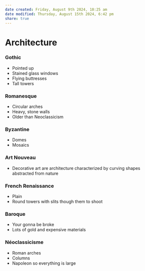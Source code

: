 ```yaml
---
date created: Friday, August 9th 2024, 10:25 am
date modified: Thursday, August 15th 2024, 6:42 pm
share: true
---
```


# Architecture

### Gothic

- Pointed up
- Stained glass windows
- Flying buttresses
- Tall towers

### Romanesque

- Circular arches
- Heavy, stone walls
- Older than Neoclassicism

### Byzantine

- Domes
- Mosaics

### Art Nouveau

- Decorative art are architecture characterized by curving shapes abstracted from nature

### French Renaissance

- Plain
- Round towers with slits though them to shoot

### Baroque

- Your gonna be broke
- Lots of gold and expensive materials

### Néoclassicisme

- Roman arches
- Columns
- Napoleon so everything is large
